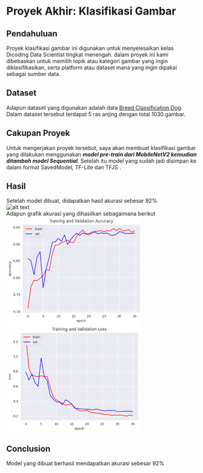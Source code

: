 # Proyek Akhir: Klasifikasi Gambar

## Pendahuluan

Proyek klasifikasi gambar ini digunakan untuk menyelesaikan kelas Dicoding Data Scientist tingkat menengah. dalam proyek ini kami dibebaskan untuk memilih topik atau kategori gambar yang ingin diklasifikasikan, serta platform atau dataset mana yang ingin dipakai sebagai sumber data.

## Dataset

Adapun dataset yang digunakan adalah data <a href="https://www.kaggle.com/datasets/yapwh1208/dogs-breed-dataset"> Breed Classification Dog</a>. Dalam dataset tersebut terdapat 5 ras anjing dengan total 1030 gambar.

## Cakupan Proyek

Untuk mengerjakan proyek tersebut, saya akan membuat klasifikasi gambar yang dilakukan menggunakan ***model pre-train dari MobileNetV2 kemudian ditambah model Sequential***. Setelah itu model yang sudah jadi disimpan ke dalam format SavedModel, TF-Lite dan TFJS .


## Hasil

Setelah model dibuat, didapatkan hasil akurasi sebesar 92%. 
<br>![alt text]((https://github.com/hud4-yanto/simple-classification-image/blob/main/Hasil%20akurasi.png)?raw=true) </br>
Adapun grafik akurasi yang dihasilkan sebagaimana berikut
<br>![alt text](https://github.com/hud4-yanto/simple-classification-image/blob/main/Grafik%20Akurasi.png?raw=true)</br>

## Conclusion

Model yang dibuat berhasil mendapatkan akurasi sebesar 92%
